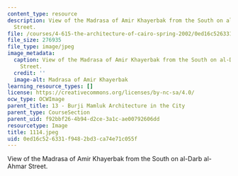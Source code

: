 ```yaml
---
content_type: resource
description: View of the Madrasa of Amir Khayerbak from the South on al-Darb al-Ahmar
  Street.
file: /courses/4-615-the-architecture-of-cairo-spring-2002/0ed16c526331f9482bd3ca74e71c055f_1114.jpeg
file_size: 276935
file_type: image/jpeg
image_metadata:
  caption: View of the Madrasa of Amir Khayerbak from the South on al-Darb al-Ahmar
    Street.
  credit: ''
  image-alt: Madrasa of Amir Khayerbak
learning_resource_types: []
license: https://creativecommons.org/licenses/by-nc-sa/4.0/
ocw_type: OCWImage
parent_title: 13 - Burji Mamluk Architecture in the City
parent_type: CourseSection
parent_uid: f92bbf26-4b94-d2ce-3a1c-ae00792606dd
resourcetype: Image
title: 1114.jpeg
uid: 0ed16c52-6331-f948-2bd3-ca74e71c055f
---
```

View of the Madrasa of Amir Khayerbak from the South on al-Darb al-Ahmar Street.